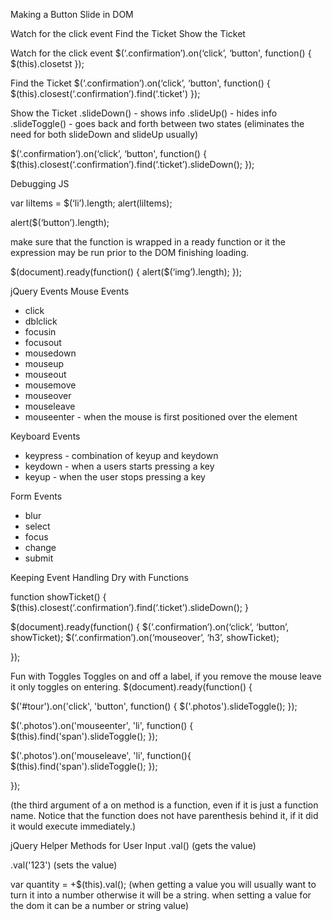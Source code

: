 Making a Button Slide in DOM

Watch for the click event
Find the Ticket
Show the Ticket

Watch for the click event
$(‘.confirmation’).on(‘click’, ‘button', function() {
$(this).closetst
});

Find the Ticket
$(‘.confirmation’).on(‘click’, ‘button', function() {
$(this).closest(‘.confirmation’).find(‘.ticket')
});

Show the Ticket
.slideDown() - shows info
.slideUp() - hides info
.slideToggle() - goes back and forth between two states
(eliminates the need for both slideDown and slideUp usually)

$(‘.confirmation’).on(‘click’, ‘button', function() {
$(this).closest(‘.confirmation’).find(‘.ticket’).slideDown();
});

Debugging JS

var liItems = $(‘li’).length;
alert(liItems);

alert($(‘button’).length);

make sure that the function is wrapped in a ready function
or it the expression may be run prior to the DOM finishing
loading.

$(document).ready(function() {
alert($(‘img’).length);
});

jQuery Events
Mouse Events

- click
- dblclick
- focusin
- focusout
- mousedown
- mouseup
- mouseout
- mousemove
- mouseover
- mouseleave
- mouseenter - when the mouse is first positioned over the element

Keyboard Events

- keypress - combination of keyup and keydown
- keydown - when a users starts pressing a key
- keyup - when the user stops pressing a key

Form Events

- blur
- select
- focus
- change
- submit

Keeping Event Handling Dry with Functions

function showTicket() {
$(this).closest(‘.confirmation’).find(‘.ticket’).slideDown();
}

$(document).ready(function() {
$(‘.confirmation’).on(‘click’, ‘button’, showTicket);
$(‘.confirmation’).on(‘mouseover’, ‘h3’, showTicket);

});

Fun with Toggles
Toggles on and off a label, if you remove the mouse leave
it only toggles on entering.
$(document).ready(function() {

  $('#tour').on('click', 'button', function() {
    $('.photos').slideToggle();
  });

  $('.photos').on('mouseenter', 'li', function() {
    $(this).find('span').slideToggle();
  });

  $('.photos').on('mouseleave', 'li', function(){
    $(this).find('span').slideToggle();
  });

});

(the third argument of a on method is a function, even if it
is just a function name. Notice that the function does not have
parenthesis behind it, if it did it would execute immediately.)

jQuery Helper Methods for User Input
.val()
(gets the value)

.val('123')
(sets the value)

var quantity = +$(this).val();
(when getting a value you will usually want to turn it into a number otherwise it will be a string. when setting a value for the dom it can be a number or string value)
